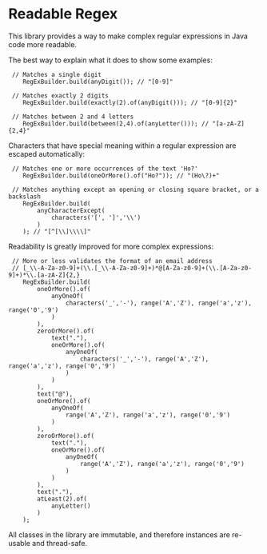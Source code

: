 Readable Regex
==============

This library provides a way to make complex regular expressions in Java code more readable. 

The best way to explain what it does to show some examples:

     // Matches a single digit
        RegExBuilder.build(anyDigit()); // "[0-9]"
    
     // Matches exactly 2 digits
        RegExBuilder.build(exactly(2).of(anyDigit())); // "[0-9]{2}"
    
     // Matches between 2 and 4 letters
        RegExBuilder.build(between(2,4).of(anyLetter())); // "[a-zA-Z]{2,4}"

Characters that have special meaning within a regular expression are escaped automatically:

     // Matches one or more occurrences of the text 'Ho?'
        RegExBuilder.build(oneOrMore().of("Ho?")); // "(Ho\?)+"
        
     // Matches anything except an opening or closing square bracket, or a backslash
        RegExBuilder.build(
            anyCharacterExcept(
                characters('[', ']','\\')
            )
        ); // "[^[\\]\\\\]"

Readability is greatly improved for more complex expressions:

     // More or less validates the format of an email address
     // [_\\-A-Za-z0-9]+(\\.[_\\-A-Za-z0-9]+)*@[A-Za-z0-9]+(\\.[A-Za-z0-9]+)*\\.[a-zA-Z]{2,}
        RegExBuilder.build(
            oneOrMore().of(
                anyOneOf(
                    characters('_','-'), range('A','Z'), range('a','z'), range('0','9')
                )
            ),
            zeroOrMore().of(
                text("."),
                oneOrMore().of(
                    anyOneOf(
                        characters('_','-'), range('A','Z'), range('a','z'), range('0','9')
                    )
                )
            ),
            text("@"),
            oneOrMore().of(
                anyOneOf(
                    range('A','Z'), range('a','z'), range('0','9')
                )
            ),
            zeroOrMore().of(
                text("."),
                oneOrMore().of(
                    anyOneOf(
                        range('A','Z'), range('a','z'), range('0','9')
                    )
                )
            ),
            text("."),
            atLeast(2).of(
                anyLetter()
            )
        );

All classes in the library are immutable, and therefore instances are re-usable and thread-safe.